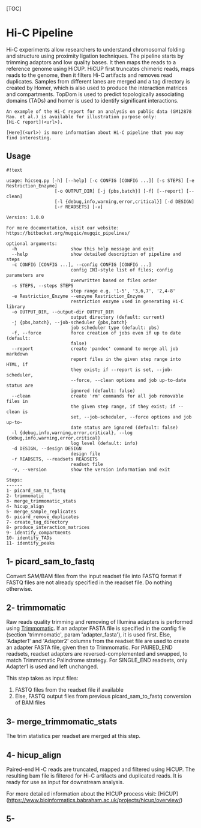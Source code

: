 [TOC]


Hi-C Pipeline
==============

Hi-C experiments allow researchers to understand chromosomal folding and structure using proximity ligation techniques. 
The pipeline starts by trimming adaptors and low quality bases. It then maps the reads to a reference genome using HiCUP. HiCUP first truncates chimeric reads, maps reads to the genome, then it filters Hi-C artifacts and removes read duplicates. Samples from different lanes are merged and a tag directory is created by Homer, which is also used to produce the interaction matrices and compartments. TopDom is used to predict topologically associating domains (TADs) and homer is used to identify significant interactions.

    An example of the Hi-C report for an analysis on public data (GM12878 Rao. et al.) is available for illustration purpose only:
    [Hi-C report](<url>).

    [Here](<url>) is more information about Hi-C pipeline that you may find interesting.


Usage
-----
```
#!text

usage: hicseq.py [-h] [--help] [-c CONFIG [CONFIG ...]] [-s STEPS] [-e Restriction_Enzyme]
                  [-o OUTPUT_DIR] [-j {pbs,batch}] [-f] [--report] [--clean]
                  [-l {debug,info,warning,error,critical}] [-d DESIGN]
                  [-r READSETS] [-v]

Version: 1.0.0

For more documentation, visit our website: https://bitbucket.org/mugqic/mugqic_pipelines/

optional arguments:
  -h                    show this help message and exit
  --help                show detailed description of pipeline and steps
  -c CONFIG [CONFIG ...], --config CONFIG [CONFIG ...]
                        config INI-style list of files; config parameters are
                        overwritten based on files order
  -s STEPS, --steps STEPS
                        step range e.g. '1-5', '3,6,7', '2,4-8'
  -e Restriction_Enzyme --enzyme Restriction_Enzyme
                        restriction enzyme used in generating Hi-C library
  -o OUTPUT_DIR, --output-dir OUTPUT_DIR
                        output directory (default: current)
  -j {pbs,batch}, --job-scheduler {pbs,batch}
                        job scheduler type (default: pbs)
  -f, --force           force creation of jobs even if up to date (default:
                        false)
  --report              create 'pandoc' command to merge all job markdown
                        report files in the given step range into HTML, if
                        they exist; if --report is set, --job-scheduler,
                        --force, --clean options and job up-to-date status are
                        ignored (default: false)
  --clean               create 'rm' commands for all job removable files in
                        the given step range, if they exist; if --clean is
                        set, --job-scheduler, --force options and job up-to-
                        date status are ignored (default: false)
  -l {debug,info,warning,error,critical}, --log {debug,info,warning,error,critical}
                        log level (default: info)
  -d DESIGN, --design DESIGN
                        design file
  -r READSETS, --readsets READSETS
                        readset file
  -v, --version         show the version information and exit

Steps:
------
1- picard_sam_to_fastq
2- trimmomatic
3- merge_trimmomatic_stats
4- hicup_align
5- merge_sample_replicates
6- picard_remove_duplicates
7- create_tag_directory
8- produce_interaction_matrices
9- identify_compartments
10- identify_TADs
11- identify_peaks

```
1- picard_sam_to_fastq
----------------------
Convert SAM/BAM files from the input readset file into FASTQ format
if FASTQ files are not already specified in the readset file. Do nothing otherwise.

2- trimmomatic
--------------
Raw reads quality trimming and removing of Illumina adapters is performed using [Trimmomatic](http://www.usadellab.org/cms/index.php?page=trimmomatic).
If an adapter FASTA file is specified in the config file (section 'trimmomatic', param 'adapter_fasta'),
it is used first. Else, 'Adapter1' and 'Adapter2' columns from the readset file are used to create
an adapter FASTA file, given then to Trimmomatic. For PAIRED_END readsets, readset adapters are
reversed-complemented and swapped, to match Trimmomatic Palindrome strategy. For SINGLE_END readsets,
only Adapter1 is used and left unchanged.

This step takes as input files:

1. FASTQ files from the readset file if available
2. Else, FASTQ output files from previous picard_sam_to_fastq conversion of BAM files

3- merge_trimmomatic_stats
--------------------------
The trim statistics per readset are merged at this step.

4- hicup_align
--------------------------
Paired-end Hi-C reads are truncated, mapped and filtered using HiCUP. The resulting bam file is filtered for Hi-C artifacts and duplicated reads. It is ready for use as input for downstream analysis.

For more detailed information about the HICUP process visit: [HiCUP] (https://www.bioinformatics.babraham.ac.uk/projects/hicup/overview/)

5- 
--------------------------


